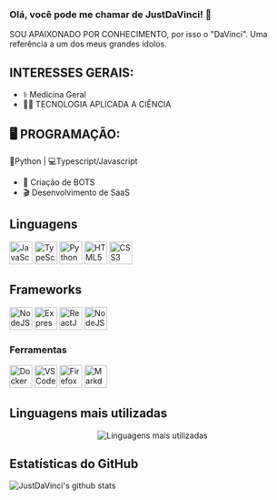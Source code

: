 ### Olá, você pode me chamar de JustDaVinci! 👋

SOU APAIXONADO POR CONHECIMENTO, por isso o "DaVinci". Uma referência a um dos meus
grandes ídolos.

## INTERESSES GERAIS:
- ⚕️ Medicina Geral
- 👨‍🔬 TECNOLOGIA APLICADA A CIÊNCIA

## 🖥️ PROGRAMAÇÃO:
🐍Python | 💻Typescript/Javascript

- 🤖 Criação de BOTS
- 🎬 Desenvolvimento de SaaS

<h2>Linguagens</h2>
<p>
<img src="https://cdn.jsdelivr.net/gh/devicons/devicon/icons/javascript/javascript-original.svg" title="JavaScript" width="40" height="40"/>
<img src="https://cdn.jsdelivr.net/gh/devicons/devicon/icons/typescript/typescript-original.svg" title="TypeScript" width="40" height="40"/>
<img src="https://cdn.jsdelivr.net/gh/devicons/devicon/icons/python/python-original.svg" title="Python" width="40" height="40"/>
<img src="https://cdn.jsdelivr.net/gh/devicons/devicon/icons/html5/html5-original.svg" title="HTML5" width="40" height="40"/>
<img src="https://cdn.jsdelivr.net/gh/devicons/devicon/icons/css3/css3-original.svg" title="CSS3" width="40" height="40"/>
</p>

<h2>Frameworks</h2>
<p>
<img src="https://cdn.jsdelivr.net/gh/devicons/devicon/icons/nodejs/nodejs-original.svg" title="NodeJS" width="40" height="40"/>
<img src="https://cdn.jsdelivr.net/gh/devicons/devicon/icons/express/express-original.svg" title="Express.JS" width="40" height="40"/>
<img src="https://cdn.jsdelivr.net/gh/devicons/devicon/icons/react/react-original-wordmark.svg" title="ReactJS" width="40" height="40"/>
<img src="https://cdn.jsdelivr.net/gh/devicons/devicon/icons/tailwindcss/tailwindcss-original.svg" title="NodeJS" width="40" height="40"/>
</p>

<h3>Ferramentas</h3>
<p>
<img src="https://cdn.jsdelivr.net/gh/devicons/devicon/icons/docker/docker-original.svg" title="Docker" width="40" height="40"/>
<img src="https://cdn.jsdelivr.net/gh/devicons/devicon/icons/vscode/vscode-original.svg" title="VS Code" width="40" height="40"/>
<img src="https://cdn.jsdelivr.net/gh/devicons/devicon/icons/firefox/firefox-original.svg" title="Firefox" width="40" height="40"/>
<img src="https://cdn.jsdelivr.net/gh/devicons/devicon/icons/markdown/markdown-original.svg" title="Markdown" width="40" height="40"/>
</p>


## Linguagens mais utilizadas

<div align="center">
  <img src="https://github-readme-stats.vercel.app/api/top-langs/?username=justdavinci&layout=compact&theme=radical" alt="Linguagens mais utilizadas">
</div>

## Estatísticas do GitHub

![JustDaVinci's github stats](https://github-readme-stats.vercel.app/api?username=justdavinci&show_icons=true&title_color=fff&icon_color=79ff97&text_color=9f9f9f&bg_color=151515)

